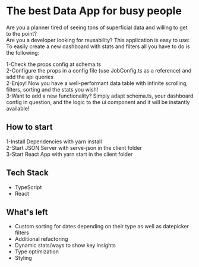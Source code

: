 # The best Data App for busy people

Are you a planner tired of seeing tons of superficial data and willing to get to the point?\
Are you a developer looking for reusability? This application is easy to use:\
To easily create a new dashboard with stats and filters all you have to do is the following:

1-Check the props config at schema.ts\
2-Configure the props in a config file (use JobConfig.ts as a reference) and add the api queries\
2-Enjoy! Now you have a well-performant data table with infinite scrolling, filters, sorting and the stats you wish!\
3-Want to add a new functionality? Simply adapt schema.ts, your dashboard config in question, and the logic to the ui component and it will be instantly available!

## How to start

1-Install Dependencies with yarn install\
2-Start JSON Server with serve-json in the client folder\
3-Start React App with yarn start in the client folder

## Tech Stack

- TypeScript
- React

## What's left

- Custom sorting for dates depending on their type as well as datepicker filters
- Additional refactoring
- Dynamic stats/ways to show key insights
- Type optimization
- Styling
